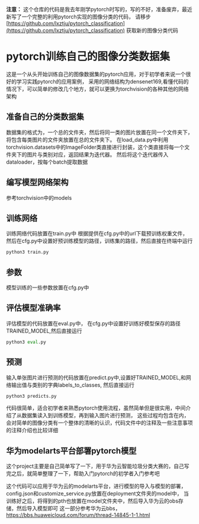 **注意：** 这个仓库的代码是我去年刚学pytorch时写的，写的不好，准备废弃，最近新写了一个完整的利用pytorch实现的图像分类的代码， 请移步 [https://github.com/lxztju/pytorch_classification](https://github.com/lxztju/pytorch_classification) 获取新的图像分类代码

# pytorch训练自己的图像分类数据集

这是一个从头开始训练自己的图像数据集的pytorch应用，对于初学者来说一个很好的学习实践pytorch的应用案例，
采用的网络结构为densenet169,看懂代码的情况下，可以简单的修改几个地方，就可以更换为torchvision的各种其他的网络架构

## 准备自己的分类数据集

数据集的格式为，一个总的文件夹，然后将同一类的图片放置在同一个文件夹下，将包含每类图片的文件夹放置在总的文件夹下。
在load_data.py中利用torchvision.datasets中的ImageFolder类直接进行封装，这个类直接将每一个文件夹下的图片与类别对应，返回结果为迭代器。
然后将这个迭代器传入dataloader，按每个batch提取数据

## 编写模型网络架构

参考torchvision中的models

## 训练网络

训练网络代码放置在train.py中
根据提供在cfg.py中的url下载预训练权重文件，然后在cfg.py中设置好预训练模型的路径，训练集的路径，然后直接在终端中运行 

``` python
python3 train.py 
```

## 参数

模型训练的一些参数放置在cfg.py中

## 评估模型准确率

评估模型的代码放置在eval.py中， 在cfg.py中设置好训练好模型保存的路径TRAINED_MODEL,然后直接运行

``` python
python3 eval.py

```

## 预测

输入单张图片进行预测的代码放置在predict.py中,设置好TRAINED_MODEL,和网络输出值与类别的字典labels_to_classes,
然后直接运行 

``` python
python3 predicts.py
```

代码很简单，适合初学者来熟悉pytorch使用流程，虽然简单但是很实用，中间介绍了从数据集读入到训练模型，再到输入图片进行预测，
这些过程均包含在内，会对简单的图像分类有一个整体的清晰的认识，代码文件中的注释及一些注意事项的注释介绍也比较详细

## 华为modelarts平台部署pytorch模型

这个project主要是自己简单写了一下，用于华为云智能垃圾分类大赛的，自己写完之后，就简单整理了一下，帮助入门pytorch的初学者入门参考吧

这个代码可以应用于华为云的modelarts平台，进行模型的导入与模型的部署，config.json和customize_service.py放置在deployment文件夹的model中，
当训练好之后，将得到的pth也放置在model文件夹中，然后导入华为云的obs存储，然后导入模型即可
这一部分参考华为云bbs，https://bbs.huaweicloud.com/forum/thread-14845-1-1.html


